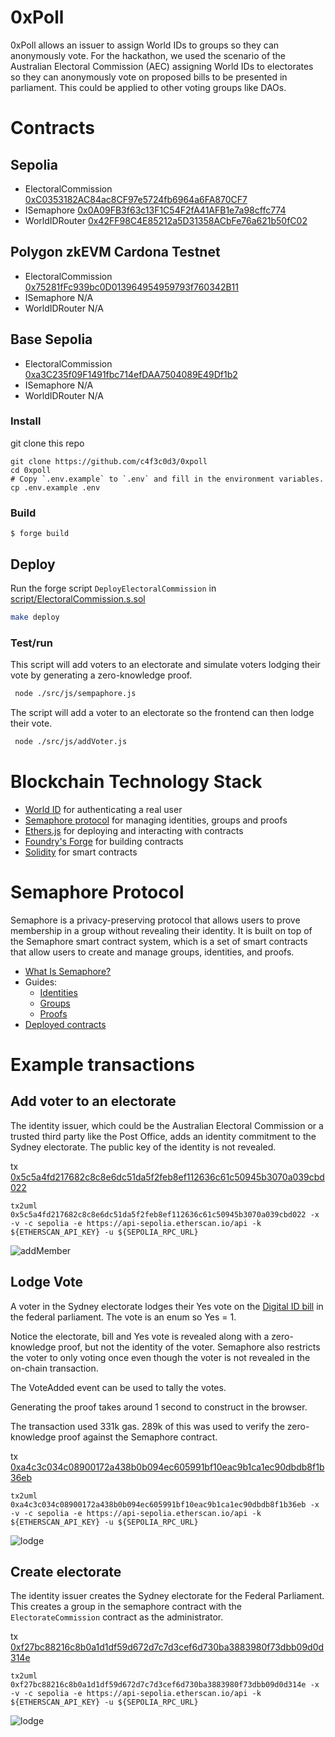 # 0xPoll

0xPoll allows an issuer to assign World IDs to groups so they can anonymously vote.
For the hackathon, we used the scenario of the Australian Electoral Commission (AEC) assigning World IDs to electorates so they can anonymously vote on proposed bills to be presented in parliament. This could be applied to other voting groups like DAOs.

# Contracts

## Sepolia

- ElectoralCommission [0xC0353182AC84ac8CF97e5724fb6964a6FA870CF7](https://sepolia.basescan.org/address/0xC0353182AC84ac8CF97e5724fb6964a6FA870CF7)
- ISemaphore [0x0A09FB3f63c13F1C54F2fA41AFB1e7a98cffc774](https://sepolia.basescan.org/address/0x0A09FB3f63c13F1C54F2fA41AFB1e7a98cffc774)
- WorldIDRouter [0x42FF98C4E85212a5D31358ACbFe76a621b50fC02](https://sepolia.basescan.org/address/0x42FF98C4E85212a5D31358ACbFe76a621b50fC02)

## Polygon zkEVM Cardona Testnet

- ElectoralCommission [0x75281fFc939bc0D013964954959793f760342B11](https://amoy.polygonscan.com/0x75281fFc939bc0D013964954959793f760342B11)
- ISemaphore N/A
- WorldIDRouter N/A

## Base Sepolia

- ElectoralCommission [0xa3C235f09F1491fbc714efDAA7504089E49Df1b2](https://sepolia.basescan.org/address/0xa3C235f09F1491fbc714efDAA7504089E49Df1b2)
- ISemaphore N/A
- WorldIDRouter N/A

### Install

git clone this repo

```shell
git clone https://github.com/c4f3c0d3/0xpoll
cd 0xpoll
# Copy `.env.example` to `.env` and fill in the environment variables.
cp .env.example .env
```

### Build

```shell
$ forge build
```

## Deploy

Run the forge script `DeployElectoralCommission` in [script/ElectoralCommission.s.sol](./script/ElectoralCommission.s.sol)

```bash
make deploy
```

### Test/run

This script will add voters to an electorate and simulate voters lodging their vote by generating a zero-knowledge proof.

```bash
 node ./src/js/sempaphore.js
```

The script will add a voter to an electorate so the frontend can then lodge their vote.

```bash
 node ./src/js/addVoter.js
```

# Blockchain Technology Stack

- [World ID](https://worldcoin.org/world-id) for authenticating a real user
- [Semaphore protocol](https://semaphore.pse.dev/) for managing identities, groups and proofs
- [Ethers.js](https://docs.ethers.org/v6/) for deploying and interacting with contracts
- [Foundry's Forge](https://github.com/foundry-rs/foundry) for building contracts
- [Solidity](https://soliditylang.org/) for smart contracts

# Semaphore Protocol

Semaphore is a privacy-preserving protocol that allows users to prove membership in a group without revealing their identity. It is built on top of the Semaphore smart contract system, which is a set of smart contracts that allow users to create and manage groups, identities, and proofs.

- [What Is Semaphore?](https://docs.semaphore.pse.dev/)
- Guides:
  - [Identities](https://docs.semaphore.pse.dev/guides/identities)
  - [Groups](https://docs.semaphore.pse.dev/guides/groups)
  - [Proofs](https://docs.semaphore.pse.dev/guides/proofs)
- [Deployed contracts](https://docs.semaphore.pse.dev/deployed-contracts)

# Example transactions

## Add voter to an electorate

The identity issuer, which could be the Australian Electoral Commission or a trusted third party like the Post Office, adds an identity commitment to the Sydney electorate. The public key of the identity is not revealed.

tx [0x5c5a4fd217682c8c8e6dc51da5f2feb8ef112636c61c50945b3070a039cbd022](https://sepolia.etherscan.io/tx/0x5c5a4fd217682c8c8e6dc51da5f2feb8ef112636c61c50945b3070a039cbd022)

```
tx2uml 0x5c5a4fd217682c8c8e6dc51da5f2feb8ef112636c61c50945b3070a039cbd022 -x -v -c sepolia -e https://api-sepolia.etherscan.io/api -k ${ETHERSCAN_API_KEY} -u ${SEPOLIA_RPC_URL}
```

![addMember](./docs/5c5ad022.svg)

## Lodge Vote

A voter in the Sydney electorate lodges their Yes vote on the [Digital ID bill](https://www.digitalidentity.gov.au/digital-id-bill) in the federal parliament. The vote is an enum so Yes = 1.

Notice the electorate, bill and Yes vote is revealed along with a zero-knowledge proof, but not the identity of the voter. Semaphore also restricts the voter to only voting once even though the voter is not revealed in the on-chain transaction.

The VoteAdded event can be used to tally the votes.

Generating the proof takes around 1 second to construct in the browser.

The transaction used 331k gas. 289k of this was used to verify the zero-knowledge proof against the Semaphore contract.

tx [0xa4c3c034c08900172a438b0b094ec605991bf10eac9b1ca1ec90dbdb8f1b36eb](https://sepolia.etherscan.io/tx/0xa4c3c034c08900172a438b0b094ec605991bf10eac9b1ca1ec90dbdb8f1b36eb)

```
tx2uml 0xa4c3c034c08900172a438b0b094ec605991bf10eac9b1ca1ec90dbdb8f1b36eb -x -v -c sepolia -e https://api-sepolia.etherscan.io/api -k ${ETHERSCAN_API_KEY} -u ${SEPOLIA_RPC_URL}
```

![lodge](./docs/a4c336eb.svg)

## Create electorate

The identity issuer creates the Sydney electorate for the Federal Parliament. This creates a group in the semaphore contract with the `ElectorateCommission` contract as the administrator.

tx [0xf27bc88216c8b0a1d1df59d672d7c7d3cef6d730ba3883980f73dbb09d0d314e](https://sepolia.etherscan.io/tx/0xf27bc88216c8b0a1d1df59d672d7c7d3cef6d730ba3883980f73dbb09d0d314e)

```
tx2uml 0xf27bc88216c8b0a1d1df59d672d7c7d3cef6d730ba3883980f73dbb09d0d314e -x -v -c sepolia -e https://api-sepolia.etherscan.io/api -k ${ETHERSCAN_API_KEY} -u ${SEPOLIA_RPC_URL}
```

![lodge](./docs/f27b314e.svg)
